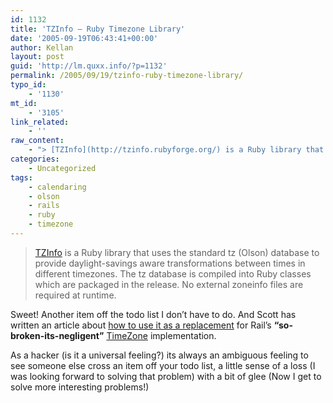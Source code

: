 ```yaml
---
id: 1132
title: 'TZInfo – Ruby Timezone Library'
date: '2005-09-19T06:43:41+00:00'
author: Kellan
layout: post
guid: 'http://lm.quxx.info/?p=1132'
permalink: /2005/09/19/tzinfo-ruby-timezone-library/
typo_id:
    - '1130'
mt_id:
    - '3105'
link_related:
    - ''
raw_content:
    - "> [TZInfo](http://tzinfo.rubyforge.org/) is a Ruby library that uses the standard tz (Olson) database to provide daylight-savings aware transformations between times in different timezones. The tz database is compiled into Ruby classes which are packaged in the release. No external zoneinfo files are required at runtime.\r\n\r\nSweet!  Another item off the todo list I don\\'t have to do.  And Scott has written an article about [how to use it as a replacement](http://lunchroom.lunchboxsoftware.com/pages/tzinfo_rails) for Rail\\'s __\\\"so-broken-its-negligent\\\"__ [TimeZone](http://rails.rubyonrails.com/classes/TimeZone.html) implementation.\r\n\r\nAs a hacker (is it a universal feeling?) its always an ambiguous feeling to see someone else cross an item off your todo list, a little sense of a loss (I was looking forward to solving that problem) with a bit of glee (Now I get to solve more interesting problems!)"
categories:
    - Uncategorized
tags:
    - calendaring
    - olson
    - rails
    - ruby
    - timezone
---
```


> [TZInfo](http://tzinfo.rubyforge.org/) is a Ruby library that uses the standard tz (Olson) database to provide daylight-savings aware transformations between times in different timezones. The tz database is compiled into Ruby classes which are packaged in the release. No external zoneinfo files are required at runtime.

Sweet! Another item off the todo list I don’t have to do. And Scott has written an article about [how to use it as a replacement](http://lunchroom.lunchboxsoftware.com/pages/tzinfo\_rails) for Rail’s **“so-broken-its-negligent”** [TimeZone](http://rails.rubyonrails.com/classes/TimeZone.html) implementation.

As a hacker (is it a universal feeling?) its always an ambiguous feeling to see someone else cross an item off your todo list, a little sense of a loss (I was looking forward to solving that problem) with a bit of glee (Now I get to solve more interesting problems!)